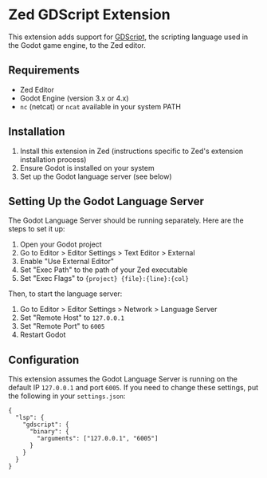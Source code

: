 # Zed GDScript Extension

This extension adds support for [GDScript](https://docs.godotengine.org/en/stable/classes/index.html), the scripting language used in the Godot game engine, to the Zed editor.

## Requirements

- Zed Editor
- Godot Engine (version 3.x or 4.x)
- `nc` (netcat) or `ncat` available in your system PATH

## Installation

1. Install this extension in Zed (instructions specific to Zed's extension installation process)
2. Ensure Godot is installed on your system
3. Set up the Godot language server (see below)

## Setting Up the Godot Language Server

The Godot Language Server should be running separately. Here are the steps to set it up:

1. Open your Godot project
2. Go to Editor > Editor Settings > Text Editor > External
3. Enable "Use External Editor"
4. Set "Exec Path" to the path of your Zed executable
5. Set "Exec Flags" to `{project} {file}:{line}:{col}`

Then, to start the language server:

1. Go to Editor > Editor Settings > Network > Language Server
2. Set "Remote Host" to `127.0.0.1`
3. Set "Remote Port" to `6005`
4. Restart Godot

## Configuration

This extension assumes the Godot Language Server is running on the default IP `127.0.0.1` and port `6005`. If you need to change these settings, put the following in your `settings.json`:

```
{
  "lsp": {
    "gdscript": {
      "binary": {
        "arguments": ["127.0.0.1", "6005"]
      }
    }
  }
}
```
